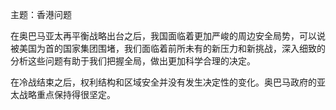 主题：香港问题

​	在奥巴马亚太再平衡战略出台之后，我国面临着更加严峻的周边安全局势，可以说被美国为首的国家集团围堵，我们面临着前所未有的新压力和新挑战，深入细致的分析这些问题有助于我们把握全局，做出更加科学合理的决定。

​	在冷战结束之后，权利结构和区域安全并没有发生决定性的变化。奥巴马政府的亚太战略重点保持得很坚定。

